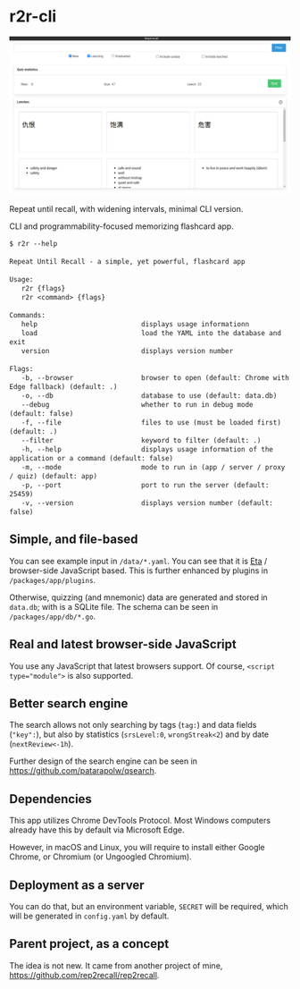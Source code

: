 # r2r-cli

![](/docs/2021-06-13_14-23.png)

Repeat until recall, with widening intervals, minimal CLI version.

CLI and programmability-focused memorizing flashcard app.

```
$ r2r --help

Repeat Until Recall - a simple, yet powerful, flashcard app

Usage:
   r2r {flags}
   r2r <command> {flags}

Commands: 
   help                          displays usage informationn
   load                          load the YAML into the database and exit
   version                       displays version number

Flags: 
   -b, --browser                 browser to open (default: Chrome with Edge fallback) (default: .)
   -o, --db                      database to use (default: data.db)
   --debug                       whether to run in debug mode (default: false)
   -f, --file                    files to use (must be loaded first) (default: .)
   --filter                      keyword to filter (default: .)
   -h, --help                    displays usage information of the application or a command (default: false)
   -m, --mode                    mode to run in (app / server / proxy / quiz) (default: app)
   -p, --port                    port to run the server (default: 25459)
   -v, --version                 displays version number (default: false)
```

## Simple, and file-based

You can see example input in `/data/*.yaml`. You can see that it is [Eta](https://eta.js.org/) / browser-side JavaScript based. This is further enhanced by plugins in `/packages/app/plugins`.

Otherwise, quizzing (and mnemonic) data are generated and stored in `data.db`; with is a SQLite file. The schema can be seen in `/packages/app/db/*.go`.

## Real and latest browser-side JavaScript

You use any JavaScript that latest browsers support. Of course, `<script type="module">` is also supported.

## Better search engine

The search allows not only searching by tags (`tag:`) and data fields (`"key":`), but also by statistics (`srsLevel:0`, `wrongStreak<2`) and by date (`nextReview<-1h`).

Further design of the search engine can be seen in <https://github.com/patarapolw/qsearch>.

## Dependencies

This app utilizes Chrome DevTools Protocol. Most Windows computers already have this by default via Microsoft Edge.

However, in macOS and Linux, you will require to install either Google Chrome, or Chromium (or Ungoogled Chromium).

## Deployment as a server

You can do that, but an environment variable, `SECRET` will be required, which will be generated in `config.yaml` by default.

## Parent project, as a concept

The idea is not new. It came from another project of mine, <https://github.com/rep2recall/rep2recall>.
